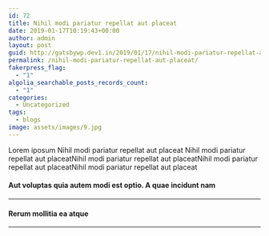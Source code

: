 ```yaml
---
id: 72
title: Nihil modi pariatur repellat aut placeat
date: 2019-01-17T10:19:43+00:00
author: admin
layout: post
guid: http://gatsbywp.dev1.in/2019/01/17/nihil-modi-pariatur-repellat-aut-placeat/
permalink: /nihil-modi-pariatur-repellat-aut-placeat/
fakerpress_flag:
  - "1"
algolia_searchable_posts_records_count:
  - "1"
categories:
  - Uncategorized
tags:
  - blogs
image: assets/images/9.jpg
---
```


Lorem iposum Nihil modi pariatur repellat aut placeat Nihil modi pariatur repellat aut placeatNihil modi pariatur repellat aut placeatNihil modi pariatur repellat aut placeatNihil modi pariatur repellat aut placeat

#### Aut voluptas quia autem modi est optio. A quae incidunt nam

* * *

#### Rerum mollitia ea atque

<!--more-->

* * *